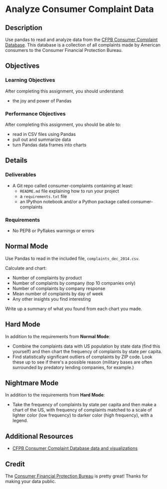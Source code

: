 # Analyze Consumer Complaint Data
 
## Description

Use pandas to read and analyze data from the [CFPB Consumer Complaint
Database](http://www.consumerfinance.gov/complaintdatabase/). This database is
a collection of all complaints made by American consumers to the Consumer
Financial Protection Bureau.

## Objectives

### Learning Objectives

After completing this assignment, you should understand:

* the joy and power of Pandas

### Performance Objectives

After completing this assignment, you should be able to:

* read in CSV files using Pandas
* pull out and summarize data
* turn Pandas data frames into charts

## Details

### Deliverables

* A Git repo called consumer-complaints containing at least:
  * `README.md` file explaining how to run your project
  * a `requirements.txt` file
  * an IPython notebook and/or a Python package called consumer-complaints

### Requirements  

* No PEP8 or Pyflakes warnings or errors

## Normal Mode

Use Pandas to read in the included file, `complaints_dec_2014.csv`.

Calculate and chart:

* Number of complaints by product
* Number of complaints by company (top 10 companies only)
* Number of complaints by company response
* Mean number of complaints by day of week
* Any other insights you find interesting

Write up a summary of what you found from each chart you made.

## Hard Mode

In addition to the requirements from **Normal Mode**:

* Combine the complaints data with US population by state data (find this
  yourself) and then chart the frequency of complaints by state per capita.
* Find statistically significant outliers of complaints by ZIP code. Look these
  up to see if there's a possible reason (military bases are often surrounded
  by predatory lending companies, for example.)

## Nightmare Mode

In addition to the requirements from **Hard Mode**:

* Take the frequency of complaints by state per capita and then make a chart
  of the US, with frequency of complaints matched to a scale of lighter color
  (low frequency) to darker color (high frequency), with a legend.

## Additional Resources

* [CFPB Consumer Complaint Database data and visualizations](http://www.consumerfinance.gov/complaintdatabase/)

## Credit

The [Consumer Financial Protection Bureau](http://www.consumerfinance.gov/) is
pretty great! Thanks for making your data public.
